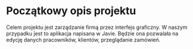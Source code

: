 # Początkowy opis projektu

Celem projektu jest zarządzanie firmą przez interfejs graficzny. W naszym przypadku jest to aplikacja napisana w Javie. Będzie ona pozwalała na edycję danych pracowników, klientów, przeglądanie zamówień. 
